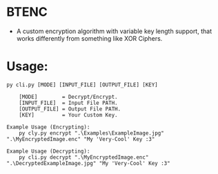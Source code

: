 # BTENC
- A custom encryption algorithm with variable key length support, that works differently from something like XOR Ciphers.

# Usage: 
```
py cli.py [MODE] [INPUT_FILE] [OUTPUT_FILE] [KEY]

    [MODE]        = Decrypt/Encrypt.
    [INPUT_FILE]  = Input File PATH.
    [OUTPUT_FILE] = Output File PATH.
    [KEY]         = Your Custom Key.

Example Usage (Encrypting):
    py cly.py encrypt ".\Examples\ExampleImage.jpg" ".\MyEncryptedImage.enc" "My 'Very-Cool' Key :3"

Example Usage (Decrypting):
    py cli.py decrypt ".\MyEncryptedImage.enc" ".\DecryptedExampleImage.jpg" "My 'Very-Cool' Key :3"
```
